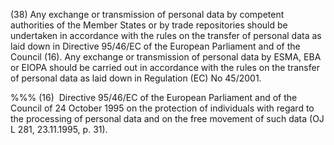 (38) Any exchange or transmission of personal data by competent authorities of the Member States or by trade repositories should be undertaken in accordance with the rules on the transfer of personal data as laid down in Directive 95/46/EC of the European Parliament and of the Council (16). Any exchange or transmission of personal data by ESMA, EBA or EIOPA should be carried out in accordance with the rules on the transfer of personal data as laid down in Regulation (EC) No 45/2001.

%%% (16)  Directive 95/46/EC of the European Parliament and of the Council of 24 October 1995 on the protection of individuals with regard to the processing of personal data and on the free movement of such data (OJ L 281, 23.11.1995, p. 31).